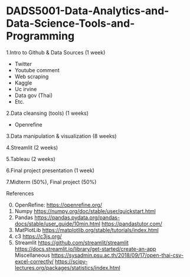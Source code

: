 # DADS5001-Data-Analytics-and-Data-Science-Tools-and-Programming
1.Intro to Github & Data Sources (1 week)
  - Twitter
  - Youtube comment
  - Web scraping
  - Kaggle
  - Uc irvine
  - Data gov (Thai)
  - Etc.

2.Data cleansing (tools) (1 weeks)
- Openrefine

3.Data manipulation & visualization (8 weeks)

4.Streamlit (2 weeks)

5.Tableau (2 weeks)

6.Final project presentation (1 week)

7.Midterm (50%), Final project (50%)

References

0. OpenRefine: https://openrefine.org/
1. Numpy https://numpy.org/doc/stable/user/quickstart.html
2. Pandas
https://pandas.pydata.org/pandas-docs/stable/user_guide/10min.html
https://pandastutor.com/
3. MatPlotLib https://matplotlib.org/stable/tutorials/index.html
4. c3 https://c3js.org/
5. Streamlit https://github.com/streamlit/streamlit
  https://docs.streamlit.io/library/get-started/create-an-app
Miscellaneous
https://sysadmin.psu.ac.th/2018/09/17/open-thai-csv-excel-correctly/
https://scipy-lectures.org/packages/statistics/index.html
